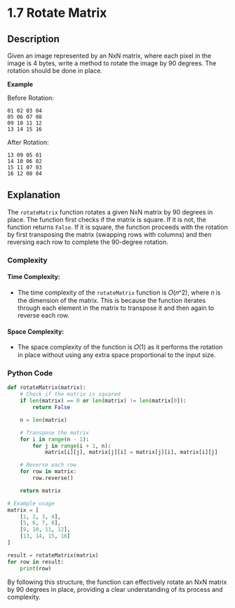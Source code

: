 # 1.7 Rotate Matrix

## Description
Given an image represented by an NxN matrix, where each pixel in the image is 4 bytes, write a method to rotate the image by 90 degrees. The rotation should be done in place.

**Example**

Before Rotation:
```
01 02 03 04
05 06 07 08
09 10 11 12
13 14 15 16
```

After Rotation:
```
13 09 05 01
14 10 06 02
15 11 07 03
16 12 08 04
```

## Explanation
The `rotateMatrix` function rotates a given NxN matrix by 90 degrees in place. The function first checks if the matrix is square. If it is not, the function returns `False`. If it is square, the function proceeds with the rotation by first transposing the matrix (swapping rows with columns) and then reversing each row to complete the 90-degree rotation.

### Complexity
#### Time Complexity:
- The time complexity of the `rotateMatrix` function is 𝑂(𝑛^2), where 𝑛 is the dimension of the matrix. This is because the function iterates through each element in the matrix to transpose it and then again to reverse each row.

#### Space Complexity:
- The space complexity of the function is 𝑂(1) as it performs the rotation in place without using any extra space proportional to the input size.

### Python Code

```python
def rotateMatrix(matrix):
    # Check if the matrix is squared
    if len(matrix) == 0 or len(matrix) != len(matrix[0]):
        return False

    n = len(matrix)

    # Transpose the matrix
    for i in range(n - 1):
        for j in range(i + 1, n):
            matrix[i][j], matrix[j][i] = matrix[j][i], matrix[i][j]

    # Reverse each row
    for row in matrix:
        row.reverse()

    return matrix

# Example usage
matrix = [
    [1, 2, 3, 4],
    [5, 6, 7, 8],
    [9, 10, 11, 12],
    [13, 14, 15, 16]
]

result = rotateMatrix(matrix)
for row in result:
    print(row)
```

By following this structure, the function can effectively rotate an NxN matrix by 90 degrees in place, providing a clear understanding of its process and complexity.
